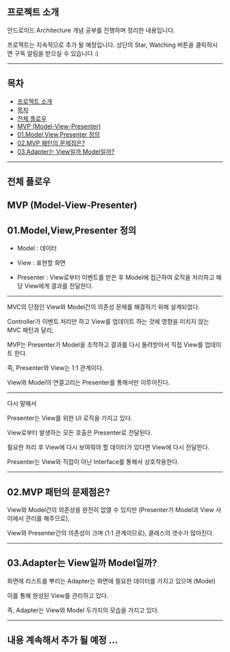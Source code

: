 **프로젝트 소개**
-------

안드로이드 Architecture 개념 공부를 진행하며 정리한 내용입니다.

프로젝트는 지속적으로 추가 될 예정입니다. 상단의 Star, Watching 버튼을 클릭하시면 구독 알림을 받으실 수 있습니다 :)


----------


**목차**
--

 - [프로젝트 소개](#프로젝트-소개)
 - [목차](#목차)
 - [전체 플로우](#전체-플로우)
  - [MVP (Model-View-Presenter)](#MVC-(Model-View-Presenter))
   - [01.Model,View,Presenter 정의](#01.Model,View,Presenter-정의)
   - [02.MVP 패턴의 문제점은?](#02.MVP-패턴의-문제점은?)
   - [03.Adapter는 View일까 Model일까?](#Adapter는-View일까-Model일까?)
----------

**전체 플로우**
----------

**MVP (Model-View-Presenter)**
------

**01.Model,View,Presenter 정의**
------
* Model : 데이터

* View  : 표현할 화면

* Presenter : View로부터 이벤트를 받은 후 Model에 접근하여 로직을 처리하고 해당 View에게 결과를 전달한다.
             

------------------------------------------------------- 

MVC의 단점인 View와 Model간의 의존성 문제를 해결하기 위해 설계되었다.

Controller가 이벤트 처리만 하고 View를 업데이트 하는 것에 영향을 미치지 않는 MVC 패턴과 달리,

MVP는 Presenter가 Model을 조작하고 결과를 다시 돌려받아서 직접 View를 업데이트 한다.

즉, Presenter와 View는 1:1 관계이다.

View와 Model의 연결고리는 Presenter를 통해서만 이루어진다.

------------------------------------------------------- 

다시 말해서 

Presenter는 View를 위한 UI 로직을 가지고 있다.

View로부터 발생하는 모든 호출은 Presenter로 전달된다.

필요한 처리 후 View에 다시 보여줘야 할 데이터가 있다면 View에 다시 전달한다.


Presenter는 View와 직접이 아닌 Interface를 통해서 상호작용한다.

 
------------------------------------------------------- 
**02.MVP 패턴의 문제점은?**
------
View와 Model간의 의존성을 완전히 없앨 수 있지만 (Presenter가 Model과 View 사이에서 관리를 해주므로),

View와 Presenter간의 의존성이 크며 (1:1 관계이므로), 클래스의 갯수가 많아진다.

------------------------------------------------------- 
**03.Adapter는 View일까 Model일까?**
------

화면에 리스트를 뿌리는 Adapter는 화면에 필요한 데이터를 가지고 있으며 (Model)

이를 통해 완성된 View를 관리하고 있다.

 
즉, Adapter는 View와 Model 두가지의 모습을 가지고 있다.


 

------------------------------------------------------- 
**내용 계속해서 추가 될 예정 ...**
------
